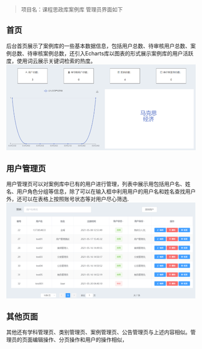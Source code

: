 > 项目名：课程思政库案例库
> 管理员界面如下
## 首页
后台首页展示了案例库的一些基本数据信息，包括用户总数、待审核用户总数、案例总数、待审核案例总数，还引入Echarts库以图表的形式展示案例库的用户活跃度，使用词云展示关键词检索的热度。
![首页](images/main.png)

## 用户管理页
用户管理页可以对案例库中已有的用户进行管理，列表中展示用包括用户名、姓名、用户角色分组等信息，除了可以在输入框中利用用户的用户名和姓名查找用户外，还可以在表格上按照账号状态等对用户尽心筛选.
![](images/control.png)

## 其他页面
其他还有学科管理页、类别管理页、案例管理页、公告管理页与上述内容相似。管理员的页面编辑操作、分页操作和用户的操作相似，
